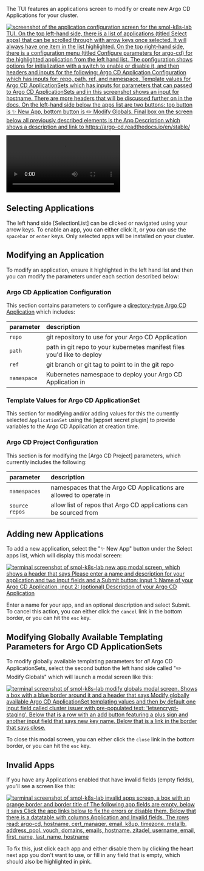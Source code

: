 The TUI features an applications screen to modify or create new Argo CD Applications for your cluster.

[<img src="/assets/images/screenshots/apps_screen.svg" alt="screenshot of the application configuration screen for the smol-k8s-lab TUI. On the top left-hand side, there is a list of applications (titled Select apps) that can be scrolled through with arrow keys once selected. It will always have one item in the list highlighted. On the top right-hand side, there is a configuration menu (titled Configure parameters for argo-cd) for the highlighted application from the left hand list. The configuration shows options for initialization with a switch to enable or disable it, and then headers and inputs for the following: Argo CD Application Configuration which has inputs for: repo, path, ref, and namespace. Template values for Argo CD ApplicationSets which has inputs for parameters that can passed to Argo CD ApplicationSets and in this screenshot shows an input for hostname. There are more headers that will be discussed further on in the docs. On the left-hand side below the apps list are two buttons: top button is ✨ New App, bottom button is ✏️ Modify Globals. Final box on the screen below all previously described elements is the App Description which shows a description and link to https://argo-cd.readthedocs.io/en/stable/">](/assets/images/screenshots/apps_screen.svg)

![type:video](/assets/videos/tour_of_apps_config.mov)

## Selecting Applications

The left hand side [SelectionList] can be clicked or navigated using your arrow keys. To enable an app, you can either click it, or you can use the `spacebar` or `enter` keys. Only selected apps will be installed on your cluster.

## Modifying an Application

To modify an application, ensure it highlighted in the left hand list and then you can modify the parameters under each section described below:

### Argo CD Application Configuration

This section contains parameters to configure a [directory-type Argo CD Application](https://argo-cd.readthedocs.io/en/stable/user-guide/directory/) which includes:

| parameter   | description                                                             |
|:------------|:------------------------------------------------------------------------|
| `repo`      | git repository to use for your Argo CD Application                      |
| `path`      | path in git repo to your kubernetes manifest files you'd like to deploy |
| `ref`       | git branch or git tag to point to in the git repo                       |
| `namespace` | Kubernetes namespace to deploy your Argo CD Application in              |

### Template Values for Argo CD ApplicationSet

This section for modifying and/or adding values for this the currently selected `ApplicationSet` using the [appset secret plugin] to provide variables to the Argo CD Application at creation time.


### Argo CD Project Configuration

This section is for modifying the [Argo CD Project] parameters, which currently includes the following:

| parameter      | description                                                             |
|:---------------|:------------------------------------------------------------------------|
| `namespaces`   | namespaces that the Argo CD Applications are allowed to operate in      |
| `source repos` | allow list of repos that Argo CD applications can be sourced from       |

## Adding new Applications

To add a new application, select the "✨ New App" button under the Select apps list, which will display this modal screen:

[<img src="/assets/images/screenshots/new_app_modal_screen.svg" alt="terminal screenshot of smol-k8s-lab new app modal screen, which shows a header that says Please enter a name and description for your application and two input fields and a Submit button: input 1: Name of your Argo CD Application, input 2: (optional) Description of your Argo CD Application">](/assets/images/screenshots/new_app_modal_screen.svg)

Enter a name for your app, and an optional description and select Submit. To cancel this action, you can either click the `cancel` link in the bottom border, or you can hit the `esc` key.


## Modifying Globally Available Templating Parameters for Argo CD ApplicationSets

To modify globally available templating parameters for *all* Argo CD ApplicationSets, select the second button the left hand side called "✏️  Modify Globals" which will launch a modal screen like this:

[<img src="/assets/images/screenshots/modify_global_parameters_modal_screen.svg" alt="terminal screenshot of smol-k8s-lab modify globals modal screen. Shows a box with a blue border around it and a header that says Modify globally available Argo CD ApplicationSet templating values and then by default one input field called cluster issuer with pre-populated text: 'letsencrypt-staging'. Below that is a row with an add button featuring a plus sign and another input field that says new key name. Below that is a link in the border that says close.">](/assets/images/screenshots/modify_global_parameters_modal_screen.svg)

To close this modal screen, you can either click the `close` link in the bottom border, or you can hit the `esc` key.


## Invalid Apps

If you have any Applications enabled that have invalid fields (empty fields), you'll see a screen like this:

[<img src="/assets/images/screenshots/invalid_apps_screen.svg" alt="terminal screenshot of smol-k8s-lab invalid apps screen, a box with an orange border and border title of The following app fields are empty. below it says Click the app links below to fix the errors or disable them. Below that there is a datatable with columns Application and Invalid fields. The rows read: argo-cd, hostname. cert_manager, email. k8up, timezone. metallb, address_pool. vouch, domains, emails, hostname. zitadel, username, email, first_name, last_name, hostname">](/assets/images/screenshots/invalid_apps_screen.svg)

To fix this, just click each app and either disable them by clicking the heart next app you don't want to use, or fill in any field that is empty, which should also be highlighted in pink.
